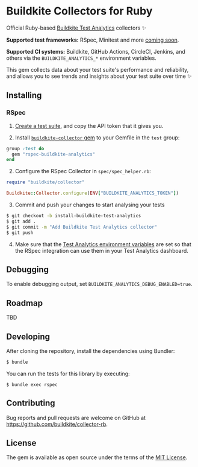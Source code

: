 # Buildkite Collectors for Ruby

Official Ruby-based [Buildkite Test Analytics](https://buildkite.com/test-analytics) collectors ✨


**Supported test frameworks:** RSpec, Minitest and more [coming soon](#roadmap).

**Supported CI systems:** Buildkite, GitHub Actions, CircleCI, Jenkins, and others via the `BUILDKITE_ANALYTICS_*` environment variables.

This gem collects data about your test suite's performance and reliability, and allows you to see trends and insights about your test suite over time ✨

## Installing

### RSpec

1) [Create a test suite](https://buildkite.com/docs/test-analytics), and copy the API token that it gives you.

1) Install [`buildkite-collector` gem](https://rubygems.org/gems/buildkite-collector) to your Gemfile in the `test` group:

```ruby
group :test do
  gem "rspec-buildkite-analytics"
end
```

2) Configure the RSpec Collector in `spec/spec_helper.rb`:

```ruby
require "buildkite/collector"

Buildkite::Collector.configure(ENV["BUILDKITE_ANALYTICS_TOKEN"])
```

3) Commit and push your changes to start analysing your tests

```sh
$ git checkout -b install-buildkite-test-analytics
$ git add .
$ git commit -m "Add Buildkite Test Analytics collector"
$ git push
```

4) Make sure that the [Test Analytics environment variables](https://buildkite.com/docs/test-analytics/ruby-collectors#environment-variables) are set so that the RSpec integration can use them in your Test Analytics dashboard.

## Debugging

To enable debugging output, set `BUILDKITE_ANALYTICS_DEBUG_ENABLED=true`.

## Roadmap

TBD

## Developing

After cloning the repository, install the dependencies using Bundler:

```sh
$ bundle
```

You can run the tests for this library by executing:

```
$ bundle exec rspec
```

## Contributing

Bug reports and pull requests are welcome on GitHub at https://github.com/buildkite/collector-rb.

## License

The gem is available as open source under the terms of the [MIT License](https://opensource.org/licenses/MIT).
